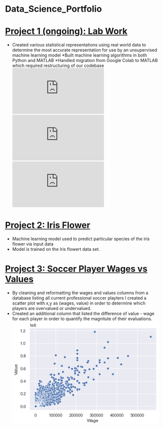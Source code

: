 # Data_Science_Portfolio

# [Project 1 (ongoing): Lab Work](https://github.com/mcooper98/lab_work)
* Created various statistical representations using real world data to determine the most accurate representation for use by an unsupervised machine learning model
*Built machine learning algorithms in both Python and MATLAB
*Handled migration from Google Colab to MATLAB which required restructuring of our codebase
![](https://github.com/mcooper98/Data_Science_Portfolio/blob/main/Images/2dkde_choco20.fig?raw=true)
![](https://github.com/mcooper98/Data_Science_Portfolio/blob/main/Images/2dkde_drag12.fig?raw=true)
![](https://github.com/mcooper98/Data_Science_Portfolio/blob/main/Images/2dkde_drag13.fig?raw=true)

# [Project 2: Iris Flower](https://github.com/mcooper98/iris_flower)
* Machine learning model used to predict particular species of the iris flower via input data
* Model is trained on the Iris flowert data set. 

# [Project 3: Soccer Player Wages vs Values](https://github.com/mcooper98/Soccer_wage_vs_value)
* By cleaning and reformatting the wages and values columns from a database listing all current professional soccer playters I created a scatter plot with x,y as (wages, value) in order to determine which players are overvalued or undervalued. 
* Created an additional column that listed the difference of value - wage for each player in order to quantify the magnitute of their evaluations. 
![](https://github.com/mcooper98/Data_Science_Portfolio/blob/main/Images/soccer2019_wages_vs_values.png)
